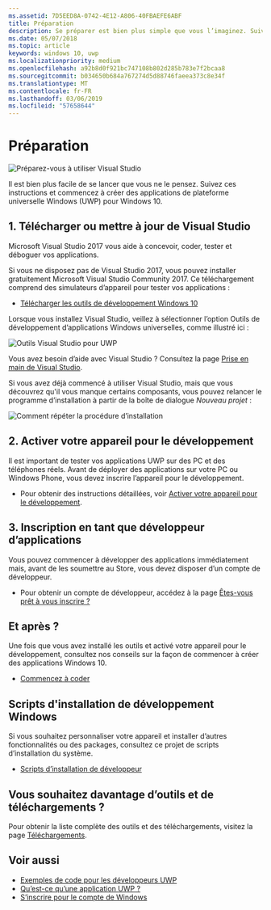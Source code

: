 ```yaml
---
ms.assetid: 7D5EED8A-0742-4E12-A806-40FBAEFE6ABF
title: Préparation
description: Se préparer est bien plus simple que vous l’imaginez. Suivez ces instructions et commencez à créer des applications de plateforme universelle Windows (UWP) pour Windows 10.
ms.date: 05/07/2018
ms.topic: article
keywords: windows 10, uwp
ms.localizationpriority: medium
ms.openlocfilehash: a92b8d0f921bc747108b802d285b783e7f2bcaa8
ms.sourcegitcommit: b034650b684a767274d5d88746faeea373c8e34f
ms.translationtype: MT
ms.contentlocale: fr-FR
ms.lasthandoff: 03/06/2019
ms.locfileid: "57658644"
---
```

# <a name="get-set-up"></a>Préparation

![Préparez-vous à utiliser Visual Studio](images/VisualStudio2017Hero_ImageXL-LG.png)

Il est bien plus facile de se lancer que vous ne le pensez. Suivez ces instructions et commencez à créer des applications de plateforme universelle Windows (UWP) pour Windows 10.

## <a name="1-download-or-update-visual-studio"></a>1. Télécharger ou mettre à jour de Visual Studio

Microsoft Visual Studio 2017 vous aide à concevoir, coder, tester et déboguer vos applications.

Si vous ne disposez pas de Visual Studio 2017, vous pouvez installer gratuitement Microsoft Visual Studio Community 2017. Ce téléchargement comprend des simulateurs d’appareil pour tester vos applications :

-   [Télécharger les outils de développement Windows 10](https://go.microsoft.com/fwlink/p/?LinkID=534189)

Lorsque vous installez Visual Studio, veillez à sélectionner l’option Outils de développement d’applications Windows universelles, comme illustré ici :

![Outils Visual Studio pour UWP](images/vs-2017-community-setup.png)

Vous avez besoin d’aide avec Visual Studio ? Consultez la page [Prise en main de Visual Studio](https://www.visualstudio.com/vs/getting-started).

Si vous avez déjà commencé à utiliser Visual Studio, mais que vous découvrez qu'il vous manque certains composants, vous pouvez relancer le programme d’installation à partir de la boîte de dialogue *Nouveau projet* :

   ![Comment répéter la procédure d’installation](images/win10-cs-install.png)


## <a name="2-enable-your-device-for-development"></a>2. Activer votre appareil pour le développement

Il est important de tester vos applications UWP sur des PC et des téléphones réels. Avant de déployer des applications sur votre PC ou Windows Phone, vous devez inscrire l’appareil pour le développement.

-   Pour obtenir des instructions détaillées, voir [Activer votre appareil pour le développement](enable-your-device-for-development.md).

## <a name="3-register-as-an-app-developer"></a>3. Inscription en tant que développeur d’applications

Vous pouvez commencer à développer des applications immédiatement mais, avant de les soumettre au Store, vous devez disposer d’un compte de développeur.

-   Pour obtenir un compte de développeur, accédez à la page [Êtes-vous prêt à vous inscrire ?](sign-up.md)

## <a name="whats-next"></a>Et après ?

Une fois que vous avez installé les outils et activé votre appareil pour le développement, consultez nos conseils sur la façon de commencer à créer des applications Windows 10.

-   [Commencez à coder](create-uwp-apps.md)

## <a name="windows-development-setup-scripts"></a>Scripts d'installation de développement Windows

Si vous souhaitez personnaliser votre appareil et installer d’autres fonctionnalités ou des packages, consultez ce projet de scripts d’installation du système.

- [Scripts d’installation de développeur](https://github.com/Microsoft/windows-dev-box-setup-scripts)

## <a name="want-more-tools-and-downloads"></a>Vous souhaitez davantage d’outils et de téléchargements ?

Pour obtenir la liste complète des outils et des téléchargements, visitez la page [Téléchargements](https://go.microsoft.com/fwlink/p/?linkid=285935).

## <a name="see-also"></a>Voir aussi

* [Exemples de code pour les développeurs UWP](https://developer.microsoft.com/windows/samples)
* [Qu’est-ce qu’une application UWP ?](universal-application-platform-guide.md)
* [S’inscrire pour le compte de Windows](sign-up.md)
